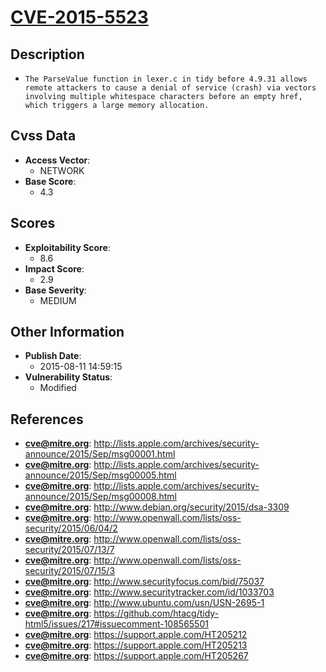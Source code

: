 
# [CVE-2015-5523](https://cve.mitre.org/cgi-bin/cvename.cgi?name=CVE-2015-5523)

## Description

- `The ParseValue function in lexer.c in tidy before 4.9.31 allows remote attackers to cause a denial of service (crash) via vectors involving multiple whitespace characters before an empty href, which triggers a large memory allocation.`

## Cvss Data

- **Access Vector**:
  - NETWORK
- **Base Score**:
  - 4.3

## Scores

- **Exploitability Score**:
  - 8.6
- **Impact Score**:
  - 2.9
- **Base Severity**:
  - MEDIUM

## Other Information

- **Publish Date**:
  - 2015-08-11 14:59:15
- **Vulnerability Status**:
  - Modified

## References

- **cve@mitre.org**: http://lists.apple.com/archives/security-announce/2015/Sep/msg00001.html
- **cve@mitre.org**: http://lists.apple.com/archives/security-announce/2015/Sep/msg00005.html
- **cve@mitre.org**: http://lists.apple.com/archives/security-announce/2015/Sep/msg00008.html
- **cve@mitre.org**: http://www.debian.org/security/2015/dsa-3309
- **cve@mitre.org**: http://www.openwall.com/lists/oss-security/2015/06/04/2
- **cve@mitre.org**: http://www.openwall.com/lists/oss-security/2015/07/13/7
- **cve@mitre.org**: http://www.openwall.com/lists/oss-security/2015/07/15/3
- **cve@mitre.org**: http://www.securityfocus.com/bid/75037
- **cve@mitre.org**: http://www.securitytracker.com/id/1033703
- **cve@mitre.org**: http://www.ubuntu.com/usn/USN-2695-1
- **cve@mitre.org**: https://github.com/htacg/tidy-html5/issues/217#issuecomment-108565501
- **cve@mitre.org**: https://support.apple.com/HT205212
- **cve@mitre.org**: https://support.apple.com/HT205213
- **cve@mitre.org**: https://support.apple.com/HT205267
